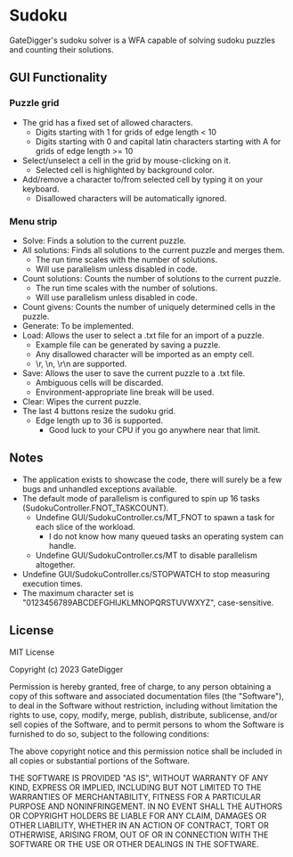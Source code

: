 # Sudoku
GateDigger's sudoku solver is a WFA capable of solving sudoku puzzles and counting their solutions.

## GUI Functionality

### Puzzle grid
- The grid has a fixed set of allowed characters.
  - Digits starting with 1 for grids of edge length < 10
  - Digits starting with 0 and capital latin characters starting with A for grids of edge length >= 10
- Select/unselect a cell in the grid by mouse-clicking on it.
  - Selected cell is highlighted by background color.
- Add/remove a character to/from selected cell by typing it on your keyboard.
  - Disallowed characters will be automatically ignored.

### Menu strip
- Solve: Finds a solution to the current puzzle.
- All solutions: Finds all solutions to the current puzzle and merges them.
  - The run time scales with the number of solutions.
  - Will use parallelism unless disabled in code.
- Count solutions: Counts the number of solutions to the current puzzle.
  - The run time scales with the number of solutions.
  - Will use parallelism unless disabled in code.
- Count givens: Counts the number of uniquely determined cells in the puzzle.
- Generate: To be implemented.
- Load: Allows the user to select a .txt file for an import of a puzzle.
  - Example file can be generated by saving a puzzle.
  - Any disallowed character will be imported as an empty cell.
  - \r, \n, \r\n are supported.
- Save: Allows the user to save the current puzzle to a .txt file.
  - Ambiguous cells will be discarded.
  - Environment-appropriate line break will be used.
- Clear: Wipes the current puzzle.
- The last 4 buttons resize the sudoku grid.
  - Edge length up to 36 is supported.
    - Good luck to your CPU if you go anywhere near that limit.

## Notes
- The application exists to showcase the code, there will surely be a few bugs and unhandled exceptions available.
- The default mode of parallelism is configured to spin up 16 tasks (SudokuController.FNOT_TASKCOUNT).
  - Undefine GUI/SudokuController.cs/MT_FNOT to spawn a task for each slice of the workload.
    - I do not know how many queued tasks an operating system can handle.
  - Undefine GUI/SudokuController.cs/MT to disable parallelism altogether.
- Undefine GUI/SudokuController.cs/STOPWATCH to stop measuring execution times.
- The maximum character set is "0123456789ABCDEFGHIJKLMNOPQRSTUVWXYZ", case-sensitive.

## License

MIT License

Copyright (c) 2023 GateDigger

Permission is hereby granted, free of charge, to any person obtaining a copy
of this software and associated documentation files (the "Software"), to deal
in the Software without restriction, including without limitation the rights
to use, copy, modify, merge, publish, distribute, sublicense, and/or sell
copies of the Software, and to permit persons to whom the Software is
furnished to do so, subject to the following conditions:

The above copyright notice and this permission notice shall be included in all
copies or substantial portions of the Software.

THE SOFTWARE IS PROVIDED "AS IS", WITHOUT WARRANTY OF ANY KIND, EXPRESS OR
IMPLIED, INCLUDING BUT NOT LIMITED TO THE WARRANTIES OF MERCHANTABILITY,
FITNESS FOR A PARTICULAR PURPOSE AND NONINFRINGEMENT. IN NO EVENT SHALL THE
AUTHORS OR COPYRIGHT HOLDERS BE LIABLE FOR ANY CLAIM, DAMAGES OR OTHER
LIABILITY, WHETHER IN AN ACTION OF CONTRACT, TORT OR OTHERWISE, ARISING FROM,
OUT OF OR IN CONNECTION WITH THE SOFTWARE OR THE USE OR OTHER DEALINGS IN THE
SOFTWARE.
